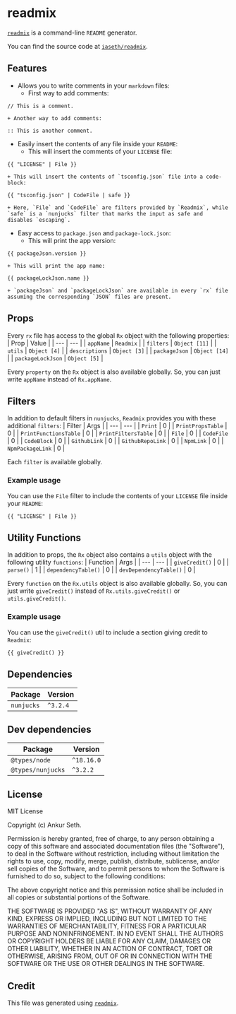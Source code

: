 
# readmix

[`readmix`](https://www.npmjs.com/package/readmix) is a command-line `README` generator.

You can find the source code at [`iaseth/readmix`](https://github.com/iaseth/readmix).



## Features
* Allows you to write comments in your `markdown` files:
    + First way to add comments:
```
// This is a comment.
```

    + Another way to add comments:
```
:: This is another comment.
```


* Easily insert the contents of any file inside your `README`:
    + This will insert the comments of your `LICENSE` file:
```
{{ "LICENSE" | File }}
```

    + This will insert the contents of `tsconfig.json` file into a code-block:
```
{{ "tsconfig.json" | CodeFile | safe }}
```

    + Here, `File` and `CodeFile` are filters provided by `Readmix`, while `safe` is a `nunjucks` filter that marks the input as safe and disables `escaping`.

* Easy access to `package.json` and `package-lock.json`:
    + This will print the app version:
```
{{ packageJson.version }}
```

    + This will print the app name:
```
{{ packageLockJson.name }}
```

    + `packageJson` and `packageLockJson` are available in every `rx` file assuming the corresponding `JSON` files are present.



## Props

Every `rx` file has access to the global `Rx` object with the following properties:
| Prop | Value |
| --- | --- |
| `appName` | `Readmix` |
| `filters` | `Object [11]` |
| `utils` | `Object [4]` |
| `descriptions` | `Object [3]` |
| `packageJson` | `Object [14]` |
| `packageLockJson` | `Object [5]` |


Every `property` on the `Rx` object is also available globally.
So, you can just write `appName` instead of `Rx.appName`.



## Filters

In addition to default filters in `nunjucks`, `Readmix` provides you with these additional `filters`:
| Filter | Args |
| --- | --- |
| `Print` | 0 |
| `PrintPropsTable` | 0 |
| `PrintFunctionsTable` | 0 |
| `PrintFiltersTable` | 0 |
| `File` | 0 |
| `CodeFile` | 0 |
| `CodeBlock` | 0 |
| `GithubLink` | 0 |
| `GithubRepoLink` | 0 |
| `NpmLink` | 0 |
| `NpmPackageLink` | 0 |

Each `filter` is available globally.


### Example usage
You can use the `File` filter to include the contents of your `LICENSE` file inside your `README`:

```
{{ "LICENSE" | File }}
```




## Utility Functions

In addition to props, the `Rx` object also contains a `utils` object with the following utility `functions`:
| Function | Args |
| --- | --- |
| `giveCredit()` | 0 |
| `parse()` | 1 |
| `dependencyTable()` | 0 |
| `devDependencyTable()` | 0 |


Every `function` on the `Rx.utils` object is also available globally.
So, you can just write `giveCredit()` instead of `Rx.utils.giveCredit()` or `utils.giveCredit()`.

### Example usage
You can use the `giveCredit()` util to include a section giving credit to `Readmix`:

```
{{ giveCredit() }}
```




## Dependencies
| Package | Version |
| --- | --- |
| `nunjucks` | `^3.2.4` |



## Dev dependencies
| Package | Version |
| --- | --- |
| `@types/node` | `^18.16.0` |
| `@types/nunjucks` | `^3.2.2` |



## License
MIT License

Copyright (c) Ankur Seth.

Permission is hereby granted, free of charge, to any person obtaining a copy
of this software and associated documentation files (the &quot;Software&quot;), to deal
in the Software without restriction, including without limitation the rights
to use, copy, modify, merge, publish, distribute, sublicense, and/or sell
copies of the Software, and to permit persons to whom the Software is
furnished to do so, subject to the following conditions:

The above copyright notice and this permission notice shall be included in all
copies or substantial portions of the Software.

THE SOFTWARE IS PROVIDED &quot;AS IS&quot;, WITHOUT WARRANTY OF ANY KIND, EXPRESS OR
IMPLIED, INCLUDING BUT NOT LIMITED TO THE WARRANTIES OF MERCHANTABILITY,
FITNESS FOR A PARTICULAR PURPOSE AND NONINFRINGEMENT. IN NO EVENT SHALL THE
AUTHORS OR COPYRIGHT HOLDERS BE LIABLE FOR ANY CLAIM, DAMAGES OR OTHER
LIABILITY, WHETHER IN AN ACTION OF CONTRACT, TORT OR OTHERWISE, ARISING FROM,
OUT OF OR IN CONNECTION WITH THE SOFTWARE OR THE USE OR OTHER DEALINGS IN THE
SOFTWARE.


## Credit

This file was generated using [`readmix`](https://github.com/iaseth/readmix).

